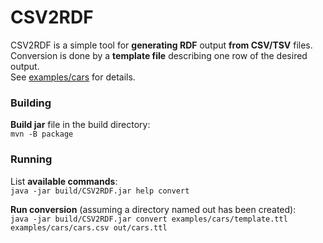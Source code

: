 # CSV2RDF

CSV2RDF is a simple tool for **generating RDF** output **from CSV/TSV** files.<br>
Conversion is done by a **template file** describing one row of the desired output.<br>
See [examples/cars](examples/cars) for details. 

### Building

**Build jar** file in the build directory:<br>
`mvn -B package`

### Running

List **available commands**:<br>
`java -jar build/CSV2RDF.jar help convert`

**Run conversion** (assuming a directory named out has been created):<br>
`java -jar build/CSV2RDF.jar convert examples/cars/template.ttl examples/cars/cars.csv out/cars.ttl`
